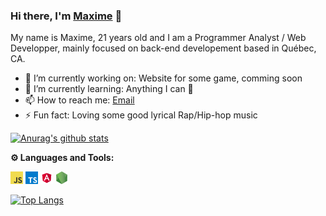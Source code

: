 ### Hi there, I'm [Maxime](https://maxgendron.com/#/) 👋

<!--
**MaxGendron/maxgendron** using https://github.com/anuraghazra/github-readme-stats#top-languages-card
-->

My name is Maxime, 21 years old and I am a Programmer Analyst / Web Developper, mainly focused on back-end developement based in Québec, CA.

- 🔭 I’m currently working on: Website for some game, comming soon
- 🌱 I’m currently learning: Anything I can 🎈
- 📫 How to reach me: [Email](mailto:maxgendronsubmission@gmail.com)
- ⚡ Fun fact: Loving some good lyrical Rap/Hip-hop music

[![Anurag's github stats](https://github-readme-stats.vercel.app/api?username=maxgendron&count_private=true&show_icons=true&theme=onedark)](https://github.com/anuraghazra/github-readme-stats)

**⚙ Languages and Tools:**

<code><img height="20" src="https://raw.githubusercontent.com/github/explore/80688e429a7d4ef2fca1e82350fe8e3517d3494d/topics/javascript/javascript.png"></code>
<code><img height="20" src="https://raw.githubusercontent.com/github/explore/80688e429a7d4ef2fca1e82350fe8e3517d3494d/topics/typescript/typescript.png"></code>
<code><img height="20" src="https://raw.githubusercontent.com/github/explore/80688e429a7d4ef2fca1e82350fe8e3517d3494d/topics/angular/angular.png"></code>
<code><img height="20" src="https://raw.githubusercontent.com/github/explore/80688e429a7d4ef2fca1e82350fe8e3517d3494d/topics/nodejs/nodejs.png"></code>

[![Top Langs](https://github-readme-stats.vercel.app/api/top-langs/?username=maxgendron&layout=compact)](https://github.com/anuraghazra/github-readme-stats)
